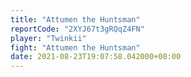 ```yaml
---
title: "Attumen the Huntsman"
reportCode: "2XYJ67t3gRQqZ4FN"
player: "Twinkii"
fight: "Attumen the Huntsman"
date: 2021-08-23T19:07:58.042000+00:00
---
```

